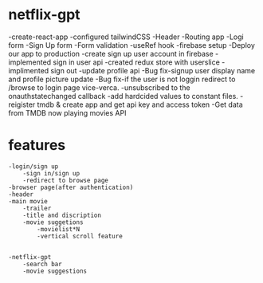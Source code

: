 # netflix-gpt

-create-react-app
-configured tailwindCSS
-Header
-Routing app
-Logi form
-Sign Up form
-Form validation
-useRef hook
-firebase setup
-Deploy our app to production
-create sign up user account in firebase
-implemented sign in user api
-created redux store with userslice
-implimented sign out
-update profile api
-Bug fix-signup user display name and profile picture update
-Bug fix-if the user is not loggin redirect to /browse to login page vice-verca.
-unsubscribed to the onauthstatechanged callback
-add hardcided values to constant files.
-reigister tmdb & create app and get api key and access token
-Get data from TMDB now playing movies API
 

 


# features
    -login/sign up
        -sign in/sign up
        -redirect to browse page
    -browser page(after authentication)
    -header
    -main movie
        -trailer
        -title and discription
        -movie suggetions
            -movielist*N
            -vertical scroll feature

        
    -netflix-gpt
        -search bar
        -movie suggestions
        